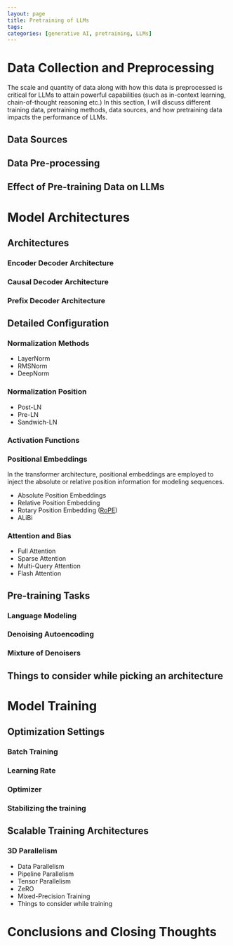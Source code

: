 ```yaml
---
layout: page
title: Pretraining of LLMs 
tags:  
categories: [generative AI, pretraining, LLMs]
---
```


# Data Collection and Preprocessing
The scale and quantity of data along with how this data is preprocessed is critical for LLMs to attain powerful capabilities (such as in-context learning, chain-of-thought reasoning etc.) In this section, I will discuss different training data, pretraining methods, data sources, and how pretraining data impacts the performance of LLMs. 

## Data Sources
## Data Pre-processing
## Effect of Pre-training Data on LLMs

# Model Architectures
## Architectures
### Encoder Decoder Architecture
### Causal Decoder Architecture
### Prefix Decoder Architecture
## Detailed Configuration
### Normalization Methods
- LayerNorm
- RMSNorm
- DeepNorm
### Normalization Position
- Post-LN
- Pre-LN
- Sandwich-LN
### Activation Functions
### Positional Embeddings
In the transformer architecture, positional embeddings are employed to inject the absolute or relative position information for modeling sequences. 
- Absolute Position Embeddings
- Relative Position Embedding 
- Rotary Position Embedding ([RoPE](https://arxiv.org/pdf/2310.01924.pdf))
- ALiBi
### Attention and Bias
- Full Attention 
- Sparse Attention
- Multi-Query Attention
- Flash Attention
## Pre-training Tasks
### Language Modeling
### Denoising Autoencoding
### Mixture of Denoisers
## Things to consider while picking an architecture

# Model Training
## Optimization Settings
### Batch Training
### Learning Rate
### Optimizer
### Stabilizing the training
## Scalable Training Architectures
### 3D Parallelism
- Data Parallelism
- Pipeline Parallelism
- Tensor Parallelism
- ZeRO
- Mixed-Precision Training
- Things to consider while training

# Conclusions and Closing Thoughts